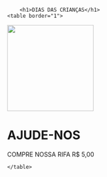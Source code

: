 <!DOCTYPE html>
<html>
<head>
	<meta charset="utf-8">
	<title>TABELA</title>

</head>
<body>
    


		<h1>DIAS DAS CRIANÇAS</h1>
    <table border="1">
  <tr>
    <td><img src="IMAGENS/crianca.jpg"width="200"/></td>
  <td><H1>AJUDE-NOS</H1></td>
  </tr>

<TR>
  <td>COMPRE NOSSA RIFA</td>
   <td>R$ 5,00</td>
</TR>

    </table>
</body>

</html>
